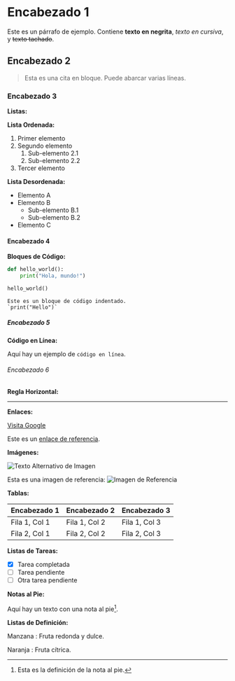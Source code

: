 # Encabezado 1

Este es un párrafo de ejemplo. Contiene **texto en negrita**, *texto en cursiva*, y ~~texto tachado~~.

## Encabezado 2

> Esta es una cita en bloque.
> Puede abarcar varias líneas.

### Encabezado 3

**Listas:**

**Lista Ordenada:**
1. Primer elemento
2. Segundo elemento
   1. Sub-elemento 2.1
   2. Sub-elemento 2.2
3. Tercer elemento

**Lista Desordenada:**
*   Elemento A
*   Elemento B
    *   Sub-elemento B.1
    *   Sub-elemento B.2
*   Elemento C

#### Encabezado 4

**Bloques de Código:**

```python
def hello_world():
    print("Hola, mundo!")

hello_world()
```

    Este es un bloque de código indentado.
    `print("Hello")`

##### Encabezado 5

**Código en Línea:**

Aquí hay un ejemplo de `código en línea`.

###### Encabezado 6

**Regla Horizontal:**

---

**Enlaces:**

[Visita Google](https://www.google.com)

Este es un [enlace de referencia][1].

**Imágenes:**

![Texto Alternativo de Imagen](https://via.placeholder.com/150)

Esta es una imagen de referencia: ![Imagen de Referencia][2]

**Tablas:**

| Encabezado 1 | Encabezado 2 | Encabezado 3 |
|--------------|--------------|--------------|
| Fila 1, Col 1 | Fila 1, Col 2 | Fila 1, Col 3 |
| Fila 2, Col 1 | Fila 2, Col 2 | Fila 2, Col 3 |

**Listas de Tareas:**

- [x] Tarea completada
- [ ] Tarea pendiente
- [ ] Otra tarea pendiente

**Notas al Pie:**

Aquí hay un texto con una nota al pie[^1].

**Listas de Definición:**

Manzana
: Fruta redonda y dulce.

Naranja
: Fruta cítrica.

[^1]: Esta es la definición de la nota al pie.

[1]: https://www.ejemplo.com "Título del Enlace"
[2]: https://via.placeholder.com/100 "Título de la Imagen"